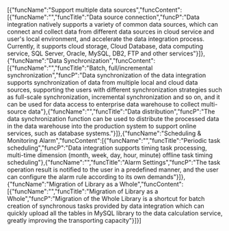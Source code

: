 [{"funcName":"Support multiple data sources","funcContent":[{"funcName":"","funcTitle":"Data source connection","funcP":"Data integration natively supports a variety of common data sources, which can connect and collect data from different data sources in cloud service and user's local environment, and accelerate the data integration process. Currently, it supports cloud storage, Cloud Database, data computing service, SQL Server, Oracle, MySQL, DB2, FTP and other services"}]},{"funcName":"Data Synchronization","funcContent":[{"funcName":"","funcTitle":"Batch, full/incremental synchronization","funcP":"Data synchronization of the data integration supports synchronization of data from multiple local and cloud data sources, supporting the users with different synchronization strategies such as full-scale synchronization, incremental synchronization and so on, and it can be used for data access to enterprise data warehouse to collect multi-source data"},{"funcName":"","funcTitle":"Data distribution","funcP":"The data synchronization function can be used to distribute the processed data in the data warehouse into the production system to support online services, such as database systems."}]},{"funcName":"Scheduling & Monitoring Alarm","funcContent":[{"funcName":"","funcTitle":"Periodic task scheduling","funcP":"Data integration supports timing task processing, multi-time dimension (month, week, day, hour, minute) offline task timing scheduling"},{"funcName":"","funcTitle":"Alarm Settings","funcP":"The task operation result is notified to the user in a predefined manner, and the user can configure the alarm rule according to its own demands"}]},{"funcName":"Migration of Library as a Whole","funcContent":[{"funcName":"","funcTitle":"Migration of Library as a Whole","funcP":"Migration of the Whole Library is a shortcut for batch creation of synchronous tasks provided by data integration which can quickly upload all the tables in MySQL library to the data calculation service, greatly improving the transporting capacity"}]}]